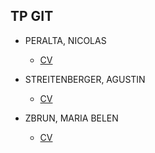 ## TP GIT

* PERALTA, NICOLAS
	* [CV](https://github.com/Streitenberger20/TP1-GIT/blob/NicoPeralta/CV-NicolasPeralta.md)

* STREITENBERGER, AGUSTIN
	* [CV](https://github.com/Streitenberger20/TP1-GIT/blob/AgustinStreitenberger/CV%20agustin_streitenberger.md)


* ZBRUN, MARIA BELEN
	* [CV](https://github.com/Streitenberger20/TP1-GIT/blob/mariabelen_zbrun/CV%20mariabelen_zbrun.md)


